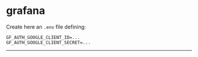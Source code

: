 # grafana

Create here an `.env` file defining:

```
GF_AUTH_GOOGLE_CLIENT_ID=...
GF_AUTH_GOOGLE_CLIENT_SECRET=...
```

---
